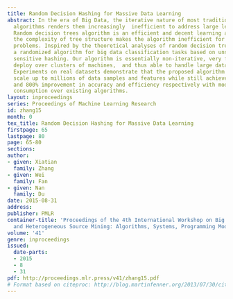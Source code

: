```yaml
---
title: Random Decision Hashing for Massive Data Learning
abstract: In the era of Big Data, the iterative nature of most traditional learning
  algorithms renders them increasingly  inefficient to address large learning problems.
  Random decision trees algorithm is an efficient and decent learning algorithm,  but
  the complexity of tree structure makes the algorithm inefficient for the big data
  problems. Inspired by the theoretical analyses of random decision trees, we propose
  a randomized algorithm for big data classification tasks based on unsupervised  locality
  sensitive hashing. Our algorithm is essentially non-iterative, very flexible to
  deploy over clusters of machines,  and thus able to handle large datasets efficiently.
  Experiments on real datasets demonstrate that the proposed algorithm can easily
  scale up to millions of data samples and features while still achieves at most 17%
  and 800% improvement in accuracy and efficiency respectively with moderate memory
  consumption over existing algorithms.
layout: inproceedings
series: Proceedings of Machine Learning Research
id: zhang15
month: 0
tex_title: Random Decision Hashing for Massive Data Learning
firstpage: 65
lastpage: 80
page: 65-80
sections: 
author:
- given: Xiatian
  family: Zhang
- given: Wei
  family: Fan
- given: Nan
  family: Du
date: 2015-08-31
address: 
publisher: PMLR
container-title: 'Proceedings of the 4th International Workshop on Big Data, Streams
  and Heterogeneous Source Mining: Algorithms, Systems, Programming Models and Applications'
volume: '41'
genre: inproceedings
issued:
  date-parts:
  - 2015
  - 8
  - 31
pdf: http://proceedings.mlr.press/v41/zhang15.pdf
# Format based on citeproc: http://blog.martinfenner.org/2013/07/30/citeproc-yaml-for-bibliographies/
---
```

